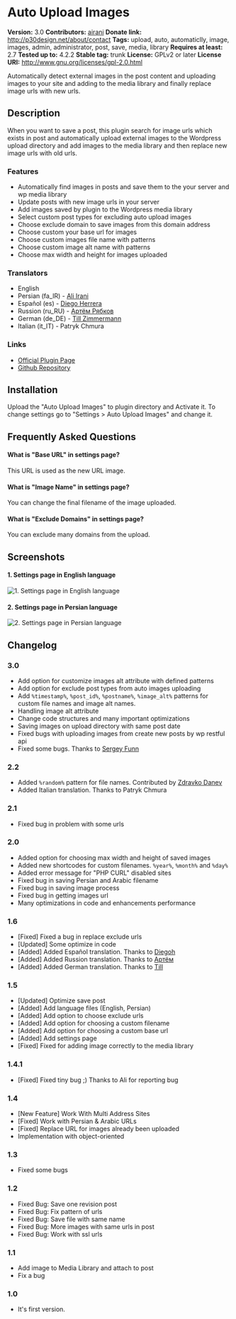 # Auto Upload Images #
**Version:** 3.0
**Contributors:** [airani](https://profiles.wordpress.org/airani/)
**Donate link:** http://p30design.net/about/contact
**Tags:** upload, auto, automaticlly, image, images, admin, administrator, post, save, media, library
**Requires at least:** 2.7
**Tested up to:** 4.2.2
**Stable tag:** trunk
**License:** GPLv2 or later
**License URI:** http://www.gnu.org/licenses/gpl-2.0.html

Automatically detect external images in the post content and uploading images to your site and adding to the media library and finally replace image urls with new urls.

## Description ##

When you want to save a post, this plugin search for image urls which exists in post and automatically upload external images to the Wordpress upload directory and add images to the media library and then replace new image urls with old urls.

### Features ###

* Automatically find images in posts and save them to the your server and wp media library
* Update posts with new image urls in your server
* Add images saved by plugin to the Wordpress media library
* Select custom post types for excluding auto upload images
* Choose exclude domain to save images from this domain address
* Choose custom your base url for images
* Choose custom images file name with patterns
* Choose custom image alt name with patterns
* Choose max width and height for images uploaded


### Translators ###

* English
* Persian (fa_IR) - [Ali Irani](http://p30design.net)
* Español (es) - [Diego Herrera](https://github.com/diegoh)
* Russion (ru_RU) - [Артём Рябков](https://github.com/rad96)
* German (de_DE) - [Till Zimmermann](https://github.com/tillz)
* Italian (it_IT) - Patryk Chmura


### Links ###

* [Official Plugin Page](http://p30design.net/1391/08/wp-auto-upload-images.html)
* [Github Repository](https://github.com/airani/wp-auto-upload)

## Installation ##

Upload the "Auto Upload Images" to plugin directory and Activate it.
To change settings go to "Settings > Auto Upload Images" and change it.

## Frequently Asked Questions ##

#### What is "Base URL" in settings page? ####
This URL is used as the new URL image.

#### What is "Image Name" in settings page? ####
You can change the final filename of the image uploaded.

#### What is "Exclude Domains" in settings page? ####
You can exclude many domains from the upload.

## Screenshots ##

#### 1. Settings page in English language ####
![1. Settings page in English language](https://s.w.org/plugins/auto-upload-images/screenshot-1.png)

#### 2. Settings page in Persian language ####
![2. Settings page in Persian language](https://s.w.org/plugins/auto-upload-images/screenshot-2.png)


## Changelog ##

### 3.0 ###
* Add option for customize images alt attribute with defined patterns
* Add option for exclude post types from auto images uploading
* Add `%timestamp%`, `%post_id%`, `%postname%`, `%image_alt%` patterns for custom file names and image alt names.
* Handling image alt attribute
* Change code structures and many important optimizations
* Saving images on upload directory with same post date
* Fixed bugs with uploading images from create new posts by wp restful api
* Fixed some bugs. Thanks to [Sergey Funn](https://github.com/racypepper)

### 2.2 ###
* Added `%random%` pattern for file names. Contributed by [Zdravko Danev](https://github.com/zdanev)
* Added Italian translation. Thanks to Patryk Chmura

### 2.1 ###
* Fixed bug in problem with some urls

### 2.0 ###
* Added option for choosing max width and height of saved images
* Added new shortcodes for custom filenames. `%year%`, `%month%` and `%day%`
* Added error message for "PHP CURL" disabled sites
* Fixed bug in saving Persian and Arabic filename
* Fixed bug in saving image process
* Fixed bug in getting images url
* Many optimizations in code and enhancements performance

### 1.6 ###
* [Fixed] Fixed a bug in replace exclude urls
* [Updated] Some optimize in code
* [Added] Added Español translation. Thanks to [Diegoh](https://github.com/diegoh)
* [Added] Added Russion translation. Thanks to [Артём](https://github.com/rad96)
* [Added] Added German translation. Thanks to [Till](https://github.com/tillz)

### 1.5 ###
* [Updated] Optimize save post
* [Added] Add language files (English, Persian)
* [Added] Add option to choose exclude urls
* [Added] Add option for choosing a custom filename
* [Added] Add option for choosing a custom base url
* [Added] Add settings page
* [Fixed] Fixed for adding image correctly to the media library

### 1.4.1 ###
* [Fixed] Fixed tiny bug ;) Thanks to Ali for reporting bug

### 1.4 ###
* [New Feature] Work With Multi Address Sites
* [Fixed] Work with Persian & Arabic URLs
* [Fixed] Replace URL for images already been uploaded
* Implementation with object-oriented

### 1.3 ###
* Fixed some bugs

### 1.2 ###
* Fixed Bug: Save one revision post
* Fixed Bug: Fix pattern of urls
* Fixed Bug: Save file with same name
* Fixed Bug: More images with same urls in post
* Fixed Bug: Work with ssl urls

### 1.1 ###
* Add image to Media Library and attach to post
* Fix a bug

### 1.0 ###
* It's first version.
